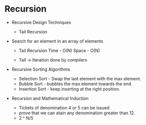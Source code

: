 
# Recursion

+ Recursive Design Techniques
	- Tail Recursion 

+ Search for an element in an array of elements
	- Tail Recursion 
		Time - O(N) Space - O(N)

	- Tail -> Iteration done by compilers

+ Recursive Sorting Algorithms
	- Selection Sort - Swap the last element with the max element.
	- Bubble Sort - bubbles the max element towards the end.
	- Insertion Sort - keep inserting at the right position. 

+ Recursion and Mathematical Induction
	- Tickets of denomination 4 or 5 can be issued
	- prove that we can atain any denomination greater than 12.
	- 2 ^ N/5